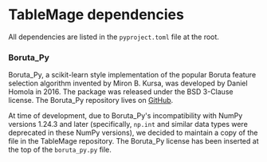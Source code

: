 # TableMage dependencies

All dependencies are listed in the `pyproject.toml` file at the root.

### Boruta_Py

Boruta_Py, a scikit-learn style implementation of the popular Boruta feature selection algorithm invented by Miron B. Kursa, was developed by Daniel Homola in 2016. The package was released under the BSD 3-Clause license. The Boruta_Py repository lives on [GitHub](https://github.com/scikit-learn-contrib/boruta_py).

At time of development, due to Boruta_Py's incompatibility with NumPy versions 1.24.3 and later (specifically, ``np.int`` and similar data types were deprecated in these NumPy versions), we decided to maintain a copy of the file in the TableMage repository. The Boruta_Py license has been inserted at the top of the `boruta_py.py` file.